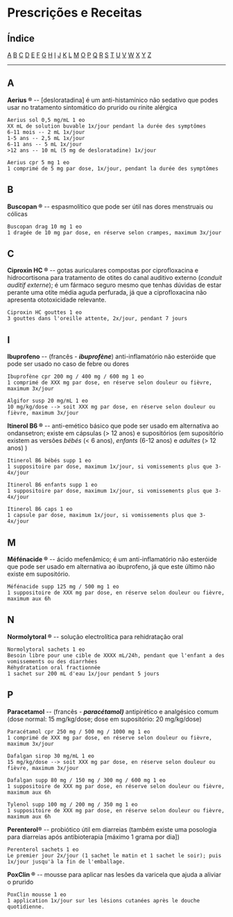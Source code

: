 # Prescrições e Receitas

## Índice

[A](#a) [B](#b) [C](#c) [D](#d) [E](#e) [F](#f) [G](#g) [H](#h) [I](#i) [J](#j) [K](#k) [L](#l) [M](#n) [O](#o) [P](#p) [Q](#q) [R](#r) [S](#s) [T](#t) [U](#u) [V](#v) [W](#w) [X](#x) [Y](#y) [Z](#z)

---

## A

**Aerius ®** -- [desloratadina] é um anti-histamínico não sedativo que podes usar no tratamento sintomático do prurido ou rinite alérgica

```
Aerius sol 0,5 mg/mL 1 eo
XX mL de solution buvable 1x/jour pendant la durée des symptômes
6-11 mois -- 2 mL 1x/jour
1-5 ans -- 2,5 mL 1x/jour
6-11 ans -- 5 mL 1x/jour
>12 ans -- 10 mL (5 mg de desloratadine) 1x/jour

Aerius cpr 5 mg 1 eo
1 comprimé de 5 mg par dose, 1x/jour, pendant la durée des symptômes

```


## B

**Buscopan ®** -- espasmolítico que pode ser útil nas dores menstruais ou cólicas  

```
Buscopan drag 10 mg 1 eo
1 dragée de 10 mg par dose, en réserve selon crampes, maximum 3x/jour
```

## C

**Ciproxin HC ®** -- gotas auriculares compostas por ciprofloxacina e hidrocortisona para tratamento de otites do canal auditivo externo (*conduit auditif externe*); é um fármaco seguro mesmo que tenhas dúvidas de estar perante uma otite média aguda perfurada, já que a ciprofloxacina não apresenta ototoxicidade relevante.

```
Ciproxin HC gouttes 1 eo
3 gouttes dans l'oreille attente, 2x/jour, pendant 7 jours

```


## I

**Ibuprofeno** -- (francês - ***ibuprofène***) anti-inflamatório não esteróide que pode ser usado no caso de febre ou dores

```
Ibuprofène cpr 200 mg / 400 mg / 600 mg 1 eo  
1 comprimé de XXX mg par dose, en réserve selon douleur ou fièvre, maximum 3x/jour

Algifor susp 20 mg/mL 1 eo  
10 mg/kg/dose --> soit XXX mg par dose, en réserve selon douleur ou fièvre, maximum 3x/jour
```

**Itinerol B6 ®** -- anti-emético básico que pode ser usado em alternativa ao ondansetron; existe em cápsulas (> 12 anos) e supositórios (em supositório existem as versões *bébés* (< 6 anos), *enfants* (6-12 anos) e *adultes* (> 12 anos) )

```
Itinerol B6 bébés supp 1 eo
1 suppositoire par dose, maximum 1x/jour, si vomissements plus que 3-4x/jour

Itinerol B6 enfants supp 1 eo
1 suppositoire par dose, maximum 1x/jour, si vomissements plus que 3-4x/jour

Itinerol B6 caps 1 eo
1 capsule par dose, maximum 1x/jour, si vomissements plus que 3-4x/jour
```


## M

**Méfénacide ®** -- ácido mefenâmico; é um anti-inflamatório não esteróide que pode ser usado em alternativa ao ibuprofeno, já que este último não existe em supositório.

```
Méfénacide supp 125 mg / 500 mg 1 eo
1 suppositoire de XXX mg par dose, en réserve selon douleur ou fièvre, maximum aux 6h
```


## N

**Normolytoral ®** -- solução electrolítica para rehidratação oral

```
Normolytoral sachets 1 eo
Besoin libre pour une cible de XXXX mL/24h, pendant que l'enfant a des vomissements ou des diarrhées
Réhydratation oral fractionnée
1 sachet sur 200 mL d'eau 1x/jour pendant 5 jours
```


## P

**Paracetamol** -- (francês - ***paracétamol)*** antipirético e analgésico comum (dose normal: 15 mg/kg/dose; dose em supositório: 20 mg/kg/dose)

```
Paracétamol cpr 250 mg / 500 mg / 1000 mg 1 eo  
1 comprimé de XXX mg par dose, en réserve selon douleur ou fièvre, maximum 3x/jour

Dafalgan sirop 30 mg/mL 1 eo  
15 mg/kg/dose --> soit XXX mg par dose, en réserve selon douleur ou fièvre, maximum 3x/jour

Dafalgan supp 80 mg / 150 mg / 300 mg / 600 mg 1 eo
1 suppositoire de XXX mg par dose, en réserve selon douleur ou fièvre, maximum aux 6h

Tylenol supp 100 mg / 200 mg / 350 mg 1 eo
1 suppositoire de XXX mg par dose, en réserve selon douleur ou fièvre, maximum aux 6h
```

**Perenterol®** -- probiótico útil em diarreias (também existe uma posologia para diarreias após antibioterapia [máximo 1 grama por dia])

```
Perenterol sachets 1 eo  
Le premier jour 2x/jour (1 sachet le matin et 1 sachet le soir); puis 1x/jour jusqu'à la fin de l'emballage.
```

**PoxClin ®** -- mousse para aplicar nas lesões da varicela que ajuda a aliviar o prurido

```
PoxClin mousse 1 eo  
1 application 1x/jour sur les lésions cutanées après le douche quotidienne.
```
